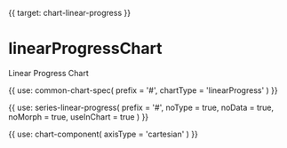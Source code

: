 {{ target: chart-linear-progress }}

# linearProgressChart

Linear Progress Chart

{{ use: common-chart-spec(
    prefix = '#',
    chartType = 'linearProgress'
) }}

{{ use: series-linear-progress(
  prefix = '#',
  noType = true,
  noData = true,
  noMorph = true,
  useInChart = true
) }}

{{ use: chart-component(
  axisType = 'cartesian'
) }}